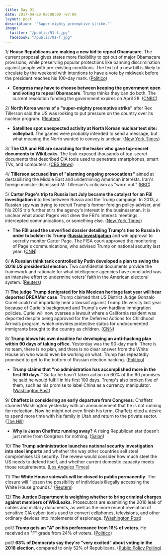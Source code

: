 ```yaml
---
title: Day 91
date: 2017-04-20 00:00:00 -07:00
layout: post
description: '"Super-mighty preemptive strike."'
image:
  twitter: "/public/91-t.jpg"
  facebook: "/public/91-f.jpg"
---
```


1/ **House Republicans are making a new bid to repeal Obamacare**. The current proposal gives states more flexibility to opt out of major Obamacare provisions, while preserving popular protections like banning discrimination against people with pre-existing conditions. The text of a new bill is likely to circulate by the weekend with intentions to have a vote by midweek before the president reaches his 100-day mark. ([Politico](http://www.politico.com/story/2017/04/20/obamacare-repeal-republicans-new-deal-237397))

* **Congress may have to choose between keeping the government open and voting to repeal Obamacare**. Trump thinks they can do both. The current resolution funding the government expires on April 28. ([CNBC](http://www.cnbc.com/2017/04/20/trump-i-think-well-get-both-a-vote-on-health-care-and-keeping-government-open-next-week.html))

2/ **North Korea warns of a "super-mighty preemptive strike"** after Rex Tillerson said the US was looking to put pressure on the country over its nuclear program. ([Reuters](http://www.reuters.com/article/us-northkorea-usa-idUSKBN17L2QZ))

* **Satellites spot unexpected activity at North Korean nuclear test site: volleyball**. The games were probably intended to send a message, but what meaning the North wanted to convey is unclear. ([New York Times](https://www.nytimes.com/2017/04/19/world/asia/north-korea-nuclear-test-volleyball.html))

3/ **The CIA and FBI are searching for the leaker who gave top-secret documents to WikiLeaks**. The leak exposed thousands of top-secret documents that described CIA tools used to penetrate smartphones, smart TVs, and computers. ([CBS News](http://www.cbsnews.com/news/cia-fbi-on-manhunt-for-leaker-who-gave-top-secret-documents-to-wikileaks/))

4/ **Tillerson accused Iran of "alarming ongoing provocations"** aimed at destabilizing the Middle East and undermining American interests. Iran's foreign minister dismissed Mr Tillerson's criticism as "worn out." ([BBC](http://www.bbc.com/news/world-us-canada-39649683))

5/ **Carter Page's trip to Russia last July became the catalyst for an FBI investigation** into ties between Russia and the Trump campaign. In 2013, a Russian spy was trying to recruit Trump's former foreign policy adviser, and his 2016 trip further stirs the agency's interest in the businessman. It is unclear what about Page’s visit drew the FBI's interest: meetings, intercepted communications, or something else. ([New York Times](https://www.nytimes.com/2017/04/19/us/politics/carter-page-russia-trump.html))

* **The FBI used the unverified dossier detailing Trump's ties to Russia in order to bolster its Trump-<a href="{{ site.baseurl }}/trump-russia-investigation/">Russia investigation</a>** and win approval to secretly monitor Carter Page. The FISA court approved the monitoring of Page's communications, who advised Trump on national security last year. ([CNN](http://www.cnn.com/2017/04/18/politics/fbi-dossier-carter-page-donald-trump-russia-investigation/))

6/ **A Russian think tank controlled by Putin developed a plan to swing the 2016 US presidential election**. Two confidential documents provide the framework and rationale for what intelligence agencies have concluded was an intensive effort to undermine voters’ faith in the American electoral system. ([Reuters](http://www.reuters.com/article/us-usa-russia-election-exclusive-idUSKBN17L2N3))

7/ **The judge Trump denigrated for his Mexican heritage last year will hear deported DREAMer case**. Trump claimed that US District Judge Gonzalo Curiel could not impartially hear a lawsuit against Trump University last year because of Curiel's background and Trump's own hardline immigration policies. Curiel will now oversee a lawsuit where a California resident was deported despite being approved for the Deferred Actions for Childhood Arrivals program, which provides protective status for undocumented immigrants brought to the country as children. ([CNN](http://www.cnn.com/2017/04/20/politics/juan-manuel-montes-bojorquez-judge-curiel/index.html))

8/ **Trump blows his own deadline for developing an anti-hacking plan within 90 days of taking office**. Yesterday was the 90-day mark. There is no team, there is no plan, and there is no clear answer from the White House on who would even be working on what. Trump has repeatedly promised to get to the bottom of Russian election hacking. ([Politico](http://www.politico.com/story/2017/04/20/trump-cybersecurity-hackers-237385))

* **Trump claims that "no administration has accomplished more in the first 90 days."** So far he hasn't taken action on 60% of the 60 promises he said he would fulfill in his first 100 days. Trump's also broken five of them, such as his promise to label China as a currency manipulator. ([Washington Post](https://www.washingtonpost.com/news/fact-checker/wp/2017/04/20/trumps-claim-that-no-administration-has-accomplished-more-in-the-first-90-days/))

9/ **Chaffetz is considering an early departure from Congress**. Chaffetz stunned Washington yesterday with an announcement that he is not running for reelection. Now he might not even finish his term. Chaffetz cited a desire to spend more time with his family in Utah and return to the private sector. ([The Hill](http://thehill.com/homenews/house/329716-chaffetz-considering-early-departure-from-congress))

* **Why is Jason Chaffetz running away?** A rising Republican star doesn’t just retire from Congress for nothing. ([Salon](https://www.salon.com/2017/04/20/why-is-jason-chaffetz-running-away-a-rising-republican-star-just-doesnt-retire-from-congress-for-nothing/))

10/ **The Trump administration launches national security investigation into steel imports** and whether the way other countries sell steel compromises US security. The review would consider how much steel the US needs to defend itself, and whether current domestic capacity meets those requirements. ([Los Angeles Times](http://www.latimes.com/business/la-fi-steel-imports-20170420-story.html))

11/ **The White House sidewalk will be closed to public permanently**. The closure will "lessen the possibility of individuals illegally accessing the White House grounds." ([Reuters](http://www.reuters.com/article/us-usa-whitehouse-security-idUSKBN17M05B))

12/ **The Justice Department is weighing whether to bring criminal charges against members of WikiLeaks**. Prosecutors are examining the 2010 leak of cables and military documents, as well as the more recent revelation of sensitive CIA cyber-tools used to convert cellphones, televisions, and other ordinary devices into implements of espionage. ([Washington Post](https://www.washingtonpost.com/world/national-security/justice-dept-debating-charges-against-wikileaks-members-in-revelations-of-diplomatic-cia-materials/2017/04/20/32b15336-2548-11e7-a1b3-faff0034e2de_story.html))

poll/ **Trump gets an "A" on his performance from 16% of voters**. He received an "F" grade from 24% of voters. ([Politico](http://www.politico.com/story/2017/04/20/donald-trump-grades-report-card-237378))

poll/ **63% of Democrats say they're "very excited" about voting in the 2018 election**, compared to only 52% of Republicans. ([Public Policy Polling](http://www.publicpolicypolling.com/main/2017/04/democrats-have-big-enthusiasm-edge-for-2018.html))
